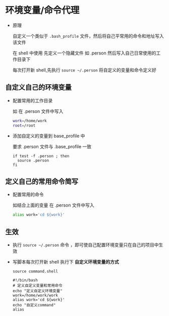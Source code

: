 # 环境变量/命令代理

- 原理

  自定义一个类似于 `.bash_profile` 文件，然后将自己平常用的命令和地址写入该文件

  在 shell 中使用 先定义一个隐藏文件 如 .person 然后写入自己日常使用的工作目录下

  每次打开新 shell,先执行 `source ~/.person` 将自定义的变量和命令定义好

## 自定义自己的环境变量

- 配置常用的工作目录

  如 在 .person 文件中写入

  ```bash
  work=/home/work
  root=/root
  ```

- 添加自定义的变量到 base_profile 中

  要求 .person 文件与 .base_profile 一致

  ```shell
  if test -f .person ; then
    source .person
  fi
  ```

## 定义自己的常用命令简写

- 配置常用的命令

  如结合上面的变量 在 .person 文件中写入

  ```bash
  alias work='cd ${work}'
  ```

## 生效

- 执行 `source ~/.person` 命令 ，即可使自己配置环境变量只在自己的项目中生效

- 写脚本每次打开新 shell 执行下 **自定义环境变量的方式**

  `source command.shell`

  ```shell
  #!/bin/bash
  # 定义自定义变量和常用命令
  echo "定义自定义环境变量"
  work=/home/work/work
  alias work='cd ${work}'
  echo "自定义command"
  alias
  ```
